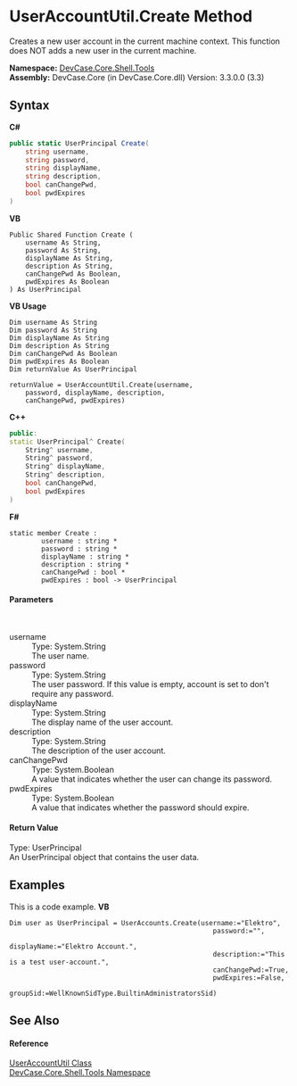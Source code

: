 # UserAccountUtil.Create Method 
 

Creates a new user account in the current machine context. This function does NOT adds a new user in the current machine.

**Namespace:**&nbsp;<a href="N_DevCase_Core_Shell_Tools">DevCase.Core.Shell.Tools</a><br />**Assembly:**&nbsp;DevCase.Core (in DevCase.Core.dll) Version: 3.3.0.0 (3.3)

## Syntax

**C#**<br />
``` C#
public static UserPrincipal Create(
	string username,
	string password,
	string displayName,
	string description,
	bool canChangePwd,
	bool pwdExpires
)
```

**VB**<br />
``` VB
Public Shared Function Create ( 
	username As String,
	password As String,
	displayName As String,
	description As String,
	canChangePwd As Boolean,
	pwdExpires As Boolean
) As UserPrincipal
```

**VB Usage**<br />
``` VB Usage
Dim username As String
Dim password As String
Dim displayName As String
Dim description As String
Dim canChangePwd As Boolean
Dim pwdExpires As Boolean
Dim returnValue As UserPrincipal

returnValue = UserAccountUtil.Create(username, 
	password, displayName, description, 
	canChangePwd, pwdExpires)
```

**C++**<br />
``` C++
public:
static UserPrincipal^ Create(
	String^ username, 
	String^ password, 
	String^ displayName, 
	String^ description, 
	bool canChangePwd, 
	bool pwdExpires
)
```

**F#**<br />
``` F#
static member Create : 
        username : string * 
        password : string * 
        displayName : string * 
        description : string * 
        canChangePwd : bool * 
        pwdExpires : bool -> UserPrincipal 

```


#### Parameters
&nbsp;<dl><dt>username</dt><dd>Type: System.String<br />The user name.</dd><dt>password</dt><dd>Type: System.String<br />The user password. If this value is empty, account is set to don't require any password.</dd><dt>displayName</dt><dd>Type: System.String<br />The display name of the user account.</dd><dt>description</dt><dd>Type: System.String<br />The description of the user account.</dd><dt>canChangePwd</dt><dd>Type: System.Boolean<br />A value that indicates whether the user can change its password.</dd><dt>pwdExpires</dt><dd>Type: System.Boolean<br />A value that indicates whether the password should expire.</dd></dl>

#### Return Value
Type: UserPrincipal<br />An UserPrincipal object that contains the user data.

## Examples
This is a code example. 
**VB**<br />
``` VB
Dim user as UserPrincipal = UserAccounts.Create(username:="Elektro",
                                                   password:="",
                                                   displayName:="Elektro Account.",
                                                   description:="This is a test user-account.",
                                                   canChangePwd:=True,
                                                   pwdExpires:=False,
                                                   groupSid:=WellKnownSidType.BuiltinAdministratorsSid)
```


## See Also


#### Reference
<a href="T_DevCase_Core_Shell_Tools_UserAccountUtil">UserAccountUtil Class</a><br /><a href="N_DevCase_Core_Shell_Tools">DevCase.Core.Shell.Tools Namespace</a><br />